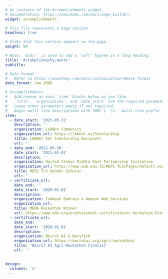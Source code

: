 ```yaml
---
# An instance of the Accomplishments widget.
# Documentation: https://wowchemy.com/docs/page-builder/
widget: accomplishments

# This file represents a page section.
headless: true

# Order that this section appears on the page.
weight: 50

# Note: `&shy;` is used to add a 'soft' hyphen in a long heading.
title: 'Accomplish&shy;ments'
subtitle:

# Date format
#   Refer to https://wowchemy.com/docs/customization/#date-format
date_format: Jan 2006

# Accomplishments.
#   Add/remove as many `item` blocks below as you like.
#   `title`, `organization`, and `date_start` are the required parameters.
#   Leave other parameters empty if not required.
#   Begin multi-line descriptions with YAML's `|2-` multi-line prefix.
item:
  - date_start: '2023-05-12'
    description: ''
    organization: LebNet Community
    organization_url: https://lebnet.us/Scholarship
    title: LEBNet EIC Scholarship Recipient
    url: ''
  - date_end: '2022-05-30'
    date_start: '2021-01-01'
    description: ''
    organization: United States Middle East Partnership Initiative
    organization_url: https://www.aub.edu.lb/MEPI-TLS/Pages/default.aspx
    title: MEPI-TLS Gender Scholar
    url: ''
  - certificate_url:  
    date_end: ''
    date_start: '2020-01-01'
    description: 
    organization: Tamkeen Bahrain & Amazon Web Services
    organization_url: 
    title: MENA Hackathon Winner
    url: https://www.edx.org/professional-certificate/uc-berkeleyx-blockchain-fundamentals
  - certificate_url:  
    date_end: ''
    date_start: '2020-01-01'
    description: ''
    organization: Beirut AI & BeryTech
    organization_url: https://beirutai.org/agri-hackathon/
    title: 'Beirut AI Agri-Hackathon Finalist'
    url: ''
     

design:
  columns: '2'
---
```

